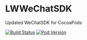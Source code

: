 # LWWeChatSDK
Updated WeChatSDK for CocoaPods  
   
   
[![Build Status](https://travis-ci.org/sunhr/LWWeChatSDK.svg?branch=master)](https://travis-ci.org/sunhr/LWWeChatSDK)
[![Pod Version](https://img.shields.io/cocoapods/v/LWWeChatSDK.svg)](http://cocoadocs.org/docsets/LWWeChatSDK)
